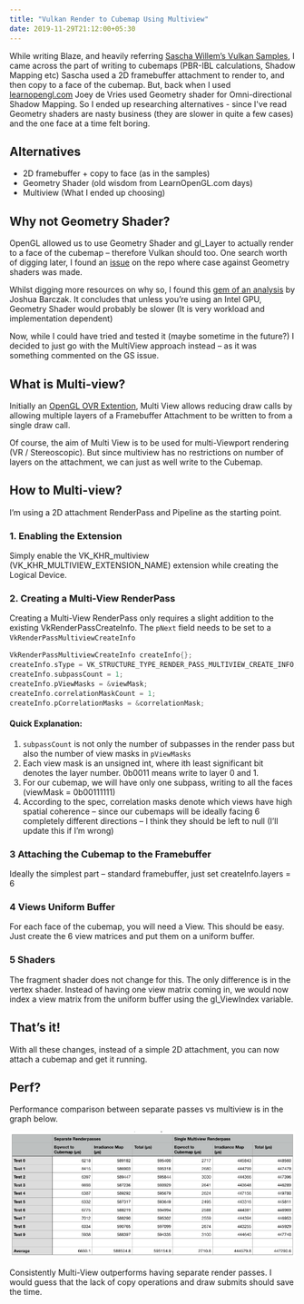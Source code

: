 ```yaml
---
title: "Vulkan Render to Cubemap Using Multiview"
date: 2019-11-29T21:12:00+05:30
---
```


While writing Blaze, and heavily referring [Sascha Willem’s Vulkan Samples](https://github.com/SaschaWillems/Vulkan), I came across the part of writing to cubemaps (PBR-IBL calculations, Shadow Mapping etc)
Sascha used a 2D framebuffer attachment to render to, and then copy to a face of the cubemap. But, back when I used [learnopengl.com](https://www.learnopengl.com) Joey de Vries used Geometry shader for Omni-directional Shadow Mapping. So I ended up researching alternatives - since I've read Geometry shaders are nasty business (they are slower in quite a few cases) and the one face at a time felt boring.

## Alternatives
- 2D framebuffer + copy to face (as in the samples)
- Geometry Shader (old wisdom from LearnOpenGL.com days)
- Multiview (What I ended up choosing)

## Why not Geometry Shader?

OpenGL allowed us to use Geometry Shader and gl_Layer to actually render to a face of the cubemap – therefore Vulkan should too. One search worth of digging later, I found an [issue](https://github.com/SaschaWillems/Vulkan/issues/50) on the repo where case against Geometry shaders was made.

Whilst digging more resources on why so, I found this [gem of an analysis](http://www.joshbarczak.com/blog/?p=667) by Joshua Barczak. It concludes that unless you’re using an Intel GPU, Geometry Shader would probably be slower (It is very workload and implementation dependent)

Now, while I could have tried and tested it (maybe sometime in the future?)
I decided to just go with the MultiView approach instead – as it was something commented on the GS issue.

## What is Multi-view?

Initially an [OpenGL OVR Extention](https://www.khronos.org/registry/OpenGL/extensions/OVR/OVR_multiview.txt), Multi View allows reducing draw calls by allowing multiple layers of a Framebuffer Attachment to be written to from a single draw call.

Of course, the aim of Multi View is to be used for multi-Viewport rendering (VR / Stereoscopic). But since multiview has no restrictions on number of layers on the attachment, we can just as well write to the Cubemap.

## How to Multi-view?

I’m using a 2D attachment RenderPass and Pipeline as the starting point.

### 1. Enabling the Extension

Simply enable the VK_KHR_multiview (VK_KHR_MULTIVIEW_EXTENSION_NAME) extension while creating the Logical Device.

### 2. Creating a Multi-View RenderPass

Creating a Multi-View RenderPass only requires a slight addition to the existing VkRenderPassCreateInfo.
The `pNext` field needs to be set to a `VkRenderPassMultiviewCreateInfo`

```cpp
VkRenderPassMultiviewCreateInfo createInfo{};
createInfo.sType = VK_STRUCTURE_TYPE_RENDER_PASS_MULTIVIEW_CREATE_INFO;
createInfo.subpassCount = 1;
createInfo.pViewMasks = &viewMask;
createInfo.correlationMaskCount = 1;
createInfo.pCorrelationMasks = &correlationMask;
```

#### Quick Explanation:

1. `subpassCount` is not only the number of subpasses in the render pass but also the number of view masks in `pViewMasks`
2. Each view mask is an unsigned int, where ith least significant bit denotes the layer number. 0b0011 means write to layer 0 and 1.
3. For our cubemap, we will have only one subpass, writing to all the faces (viewMask = 0b00111111)
4. According to the spec, correlation masks denote which views have high spatial coherence – since our cubemaps will be ideally facing 6 completely different directions – I think they should be left to null (I’ll update this if I’m wrong)

### 3 Attaching the Cubemap to the Framebuffer

Ideally the simplest part – standard framebuffer, just set createInfo.layers = 6

### 4 Views Uniform Buffer

For each face of the cubemap, you will need a View. This should be easy. Just create the 6 view matrices and put them on a uniform buffer.

### 5 Shaders

The fragment shader does not change for this. The only difference is in the vertex shader.
Instead of having one view matrix coming in, we would now index a view matrix from the uniform buffer using the gl_ViewIndex variable.

## That’s it!

With all these changes, instead of a simple 2D attachment, you can now attach a cubemap and get it running.

## Perf?
Performance comparison between separate passes vs multiview is in the graph below.

![performance-compare](/images/vk-cubemap/perf.png)

Consistently Multi-View outperforms having separate render passes. I would guess that the lack of copy operations and draw submits should save the time.

